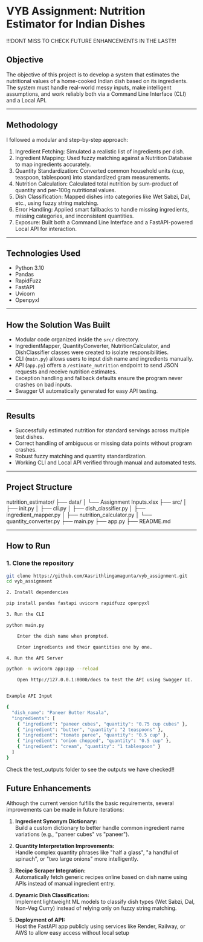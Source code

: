 # VYB Assignment: Nutrition Estimator for Indian Dishes
!!!DONT MISS TO CHECK FUTURE ENHANCEMENTS IN THE LAST!!!
## Objective

The objective of this project is to develop a system that estimates the nutritional values of a home-cooked Indian dish based on its ingredients. The system must handle real-world messy inputs, make intelligent assumptions, and work reliably both via a Command Line Interface (CLI) and a Local API.

---

## Methodology

I   followed a modular and step-by-step approach:

1. Ingredient Fetching: Simulated a realistic list of ingredients per dish.
2. Ingredient Mapping: Used fuzzy matching against a Nutrition Database to map ingredients accurately.
3. Quantity Standardization: Converted common household units (cup, teaspoon, tablespoon) into standardized gram measurements.
4. Nutrition Calculation: Calculated total nutrition by sum-product of quantity and per-100g nutritional values.
5. Dish Classification: Mapped dishes into categories like Wet Sabzi, Dal, etc., using fuzzy string matching.
6. Error Handling: Applied smart fallbacks to handle missing ingredients, missing categories, and inconsistent quantities.
7. Exposure: Built both a Command Line Interface and a FastAPI-powered Local API for interaction.

---

## Technologies Used

- Python 3.10
- Pandas
- RapidFuzz
- FastAPI
- Uvicorn
- Openpyxl

---

## How the Solution Was Built

- Modular code organized inside the `src/` directory.
- IngredientMapper, QuantityConverter, NutritionCalculator, and DishClassifier classes were created to isolate responsibilities.
- CLI (`main.py`) allows users to input dish name and ingredients manually.
- API (`app.py`) offers a `/estimate_nutrition` endpoint to send JSON requests and receive nutrition estimates.
- Exception handling and fallback defaults ensure the program never crashes on bad inputs.
- Swagger UI automatically generated for easy API testing.

---

## Results

- Successfully estimated nutrition for standard servings across multiple test dishes.
- Correct handling of ambiguous or missing data points without program crashes.
- Robust fuzzy matching and quantity standardization.
- Working CLI and Local API verified through manual and automated tests.

---

## Project Structure
nutrition_estimator/ ├── data/ │ └── Assignment Inputs.xlsx ├── src/ │ ├── init.py │ ├── cli.py │ ├── dish_classifier.py │ ├── ingredient_mapper.py │ ├── nutrition_calculator.py │ └── quantity_converter.py ├── main.py ├── app.py ├── README.md


---

## How to Run

### 1. Clone the repository

```bash
git clone https://github.com/Aasrithlingamagunta/vyb_assignment.git
cd vyb_assignment

2. Install dependencies

pip install pandas fastapi uvicorn rapidfuzz openpyxl

3. Run the CLI

python main.py

    Enter the dish name when prompted.

    Enter ingredients and their quantities one by one.

4. Run the API Server

python -m uvicorn app:app --reload

    Open http://127.0.0.1:8000/docs to test the API using Swagger UI.


Example API Input

{
  "dish_name": "Paneer Butter Masala",
  "ingredients": [
    { "ingredient": "paneer cubes", "quantity": "0.75 cup cubes" },
    { "ingredient": "butter", "quantity": "2 teaspoons" },
    { "ingredient": "tomato puree", "quantity": "0.5 cup" },
    { "ingredient": "onion chopped", "quantity": "0.5 cup" },
    { "ingredient": "cream", "quantity": "1 tablespoon" }
  ]
}


```
Check the test_outputs folder to see the outputs we have checked!!

## Future Enhancements

Although the current version fulfills the basic requirements, several improvements can be made in future iterations:

1. **Ingredient Synonym Dictionary:**  
   Build a custom dictionary to better handle common ingredient name variations (e.g., "paneer cubes" vs "paneer").

2. **Quantity Interpretation Improvements:**  
   Handle complex quantity phrases like "half a glass", "a handful of spinach", or "two large onions" more intelligently.

3. **Recipe Scraper Integration:**  
   Automatically fetch generic recipes online based on dish name using APIs instead of manual ingredient entry.

4. **Dynamic Dish Classification:**  
   Implement lightweight ML models to classify dish types (Wet Sabzi, Dal, Non-Veg Curry) instead of relying only on fuzzy string matching.

5. **Deployment of API:**  
   Host the FastAPI app publicly using services like Render, Railway, or AWS to allow easy access without local setup

